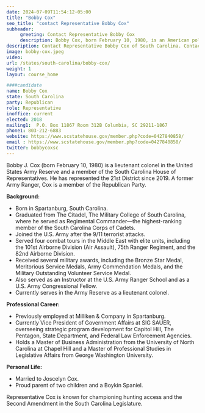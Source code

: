 ```yaml
---
date: 2024-07-09T11:54:12-05:00
title: "Bobby Cox"
seo_title: "contact Representative Bobby Cox"
subheader:
     greeting: Contact Representative Bobby Cox
     description: Bobby Cox, born February 10, 1980, is an American politician from the Republican Party. He is a member of the South Carolina House of Representatives, representing District 21. He assumed office on November 12, 2018.
description: Contact Representative Bobby Cox of South Carolina. Contact information for Bobby Cox includes email address, phone number, and mailing address.
image: bobby-cox.jpeg
video:
url: /states/south-carolina/bobby-cox/
weight: 1
layout: course_home

####candidate
name: Bobby Cox
state: South Carolina
party: Republican
role: Representative
inoffice: current
elected: 2018
mailing1:  P.O. Box 11867 Room 312B Columbia, SC 29211-1867
phone1: 803-212-6883
website: https://www.scstatehouse.gov/member.php?code=0427840858/
email : https://www.scstatehouse.gov/member.php?code=0427840858/
twitter: bobbycoxsc
---
```

Bobby J. Cox (born February 10, 1980) is a lieutenant colonel in the United States Army Reserve and a member of the South Carolina House of Representatives. He has represented the 21st District since 2019. A former Army Ranger, Cox is a member of the Republican Party.

**Background:**
- Born in Spartanburg, South Carolina.
- Graduated from The Citadel, The Military College of South Carolina, where he served as Regimental Commander—the highest-ranking member of the South Carolina Corps of Cadets.
- Joined the U.S. Army after the 9/11 terrorist attacks.
- Served four combat tours in the Middle East with elite units, including the 101st Airborne Division (Air Assault), 75th Ranger Regiment, and the 82nd Airborne Division.
- Received several military awards, including the Bronze Star Medal, Meritorious Service Medals, Army Commendation Medals, and the Military Outstanding Volunteer Service Medal.
- Also served as an Instructor at the U.S. Army Ranger School and as a U.S. Army Congressional Fellow.
- Currently serves in the Army Reserve as a lieutenant colonel.

**Professional Career:**
- Previously employed at Milliken & Company in Spartanburg.
- Currently Vice President of Government Affairs at SIG SAUER, overseeing strategic program development for Capitol Hill, The Pentagon, State Department, and Federal Law Enforcement Agencies.
- Holds a Master of Business Administration from the University of North Carolina at Chapel Hill and a Master of Professional Studies in Legislative Affairs from George Washington University.

**Personal Life:**
- Married to Joscelyn Cox.
- Proud parent of two children and a Boykin Spaniel.

Representative Cox is known for championing hunting access and the Second Amendment in the South Carolina Legislature.
